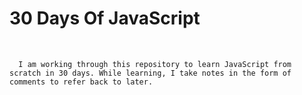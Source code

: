 <h1>30 Days Of JavaScript</h1>
<br>

```
  I am working through this repository to learn JavaScript from scratch in 30 days. While learning, I take notes in the form of comments to refer back to later.
```

 